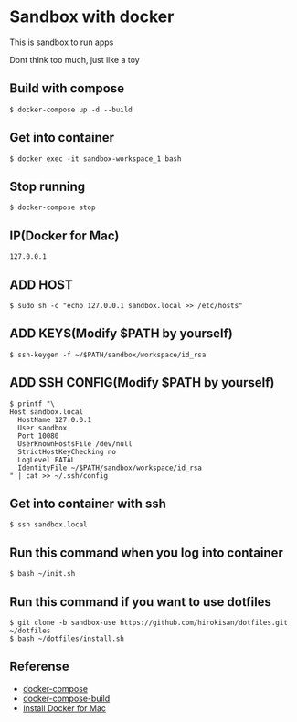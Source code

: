Sandbox with docker
====

This is sandbox to run apps

Dont think too much, just like a toy

## Build with compose
```
$ docker-compose up -d --build
```

## Get into container
```
$ docker exec -it sandbox-workspace_1 bash
```

## Stop running
```
$ docker-compose stop
```

## IP(Docker for Mac)
```
127.0.0.1
```

## ADD HOST
```
$ sudo sh -c "echo 127.0.0.1 sandbox.local >> /etc/hosts"
```

## ADD KEYS(Modify $PATH by yourself)
```
$ ssh-keygen -f ~/$PATH/sandbox/workspace/id_rsa
```

## ADD SSH CONFIG(Modify $PATH by yourself)
```
$ printf "\
Host sandbox.local
  HostName 127.0.0.1
  User sandbox
  Port 10080
  UserKnownHostsFile /dev/null
  StrictHostKeyChecking no
  LogLevel FATAL
  IdentityFile ~/$PATH/sandbox/workspace/id_rsa
" | cat >> ~/.ssh/config
```

## Get into container with ssh
```
$ ssh sandbox.local
```

## Run this command when you log into container
```
$ bash ~/init.sh
```

## Run this command if you want to use dotfiles
```
$ git clone -b sandbox-use https://github.com/hirokisan/dotfiles.git ~/dotfiles
$ bash ~/dotfiles/install.sh
```

## Referense
* [docker-compose](https://docs.docker.com/compose/compose-file/)
* [docker-compose-build](https://docs.docker.com/compose/reference/build/)
* [Install Docker for Mac](https://docs.docker.com/docker-for-mac/install/)
